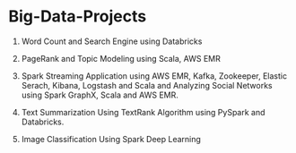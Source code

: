# Big-Data-Projects


1. Word Count and Search Engine using Databricks

2. PageRank and Topic Modeling using Scala, AWS EMR

3. Spark Streaming Application using AWS EMR, Kafka, Zookeeper, Elastic Serach, Kibana, Logstash and Scala and Analyzing Social Networks using Spark GraphX, Scala and AWS EMR.

4. Text Summarization Using TextRank Algorithm using PySpark and Databricks.

5. Image Classification Using Spark Deep Learning
